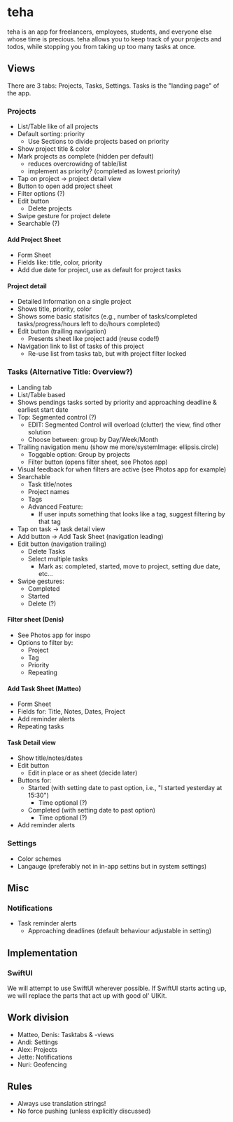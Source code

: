 # teha

teha is an app for freelancers, employees, students, and everyone else whose time is precious.
teha allows you to keep track of your projects and todos, while stopping you from taking up too many tasks at once.

## Views
There are 3 tabs: Projects, Tasks, Settings. Tasks is the "landing page" of the app.


### Projects
- List/Table like of all projects
- Default sorting: priority
  - Use Sections to divide projects based on priority
- Show project title & color
- Mark projects as complete (hidden per default)
  - reduces overcrowidng of table/list 
  - implement as priority? (completed as lowest priority)
- Tap on project -> project detail view
- Button to open add project sheet
- Filter options (?)
- Edit button
  - Delete projects
- Swipe gesture for project delete
- Searchable (?)

#### Add Project Sheet
- Form Sheet
- Fields like: title, color, priority
- Add due date for project, use as default for project tasks

#### Project detail
- Detailed Information on a single project
- Shows title, priority, color
- Shows some basic statisitcs (e.g., number of tasks/completed tasks/progress/hours left to do/hours completed)
- Edit button (trailing navigation)
  - Presents sheet like project add (reuse code!!)   
- Navigation link to list of tasks of this project
  - Re-use list from tasks tab, but with project filter locked

### Tasks (Alternative Title: Overview?)
- Landing tab
- List/Table based
- Shows pendings tasks sorted by priority and approaching deadline & earliest start date
- Top: Segmented control (?)
  - EDIT: Segmented Control will overload (clutter) the view, find other solution
  - Choose between: group by Day/Week/Month
- Trailing navigation menu (show me more/systemImage: ellipsis.circle)
  - Toggable option: Group by projects
  - Filter button (opens filter sheet, see Photos app)
- Visual feedback for when filters are active (see Photos app for example)
- Searchable
  - Task title/notes
  - Project names
  - Tags
  - Advanced Feature:
    - If user inputs something that looks like a tag, suggest filtering by that tag
- Tap on task -> task detail view
- Add button -> Add Task Sheet (navigation leading)
- Edit button (navigation trailing)
  - Delete Tasks
  - Select multiple tasks
    - Mark as: completed, started, move to project, setting due date, etc...
- Swipe gestures:
  - Completed
  - Started
  - Delete (?)

#### Filter sheet (Denis)
- See Photos app for inspo
- Options to filter by:
  - Project 
  - Tag
  - Priority 
  - Repeating
  
#### Add Task Sheet (Matteo)
- Form Sheet
- Fields for: Title, Notes, Dates, Project
- Add reminder alerts
- Repeating tasks
  
#### Task Detail view
- Show title/notes/dates
- Edit button
  - Edit in place or as sheet (decide later) 
- Buttons for:
  - Started (with setting date to past option, i.e., "I started yesterday at 15:30")
    - Time optional (?)
  - Completed (with setting date to past option)
    - Time optional (?)
- Add reminder alerts
    
    
### Settings
- Color schemes
- Langauge (preferably not in in-app settins but in system settings)


## Misc
### Notifications

- Task reminder alerts
  - Approaching deadlines (default behaviour adjustable in setting)

## Implementation
### SwiftUI
We will attempt to use SwiftUI wherever possible. If SwiftUI starts acting up, we will replace the parts that act up with good ol' UIKit.

## Work division
- Matteo, Denis: Tasktabs & -views
- Andi: Settings
- Alex: Projects
- Jette: Notifications
- Nuri: Geofencing


## Rules
- Always use translation strings!
- No force pushing (unless explicitly discussed)

